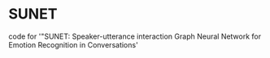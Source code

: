 # SUNET
code for '"SUNET: Speaker-utterance interaction Graph Neural Network for Emotion Recognition in Conversations'

